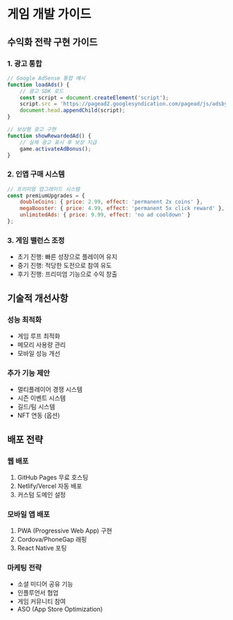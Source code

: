 # 게임 개발 가이드

## 수익화 전략 구현 가이드

### 1. 광고 통합
```javascript
// Google AdSense 통합 예시
function loadAds() {
    // 광고 SDK 로드
    const script = document.createElement('script');
    script.src = 'https://pagead2.googlesyndication.com/pagead/js/adsbygoogle.js';
    document.head.appendChild(script);
}

// 보상형 광고 구현
function showRewardedAd() {
    // 실제 광고 표시 후 보상 지급
    game.activateAdBonus();
}
```

### 2. 인앱 구매 시스템
```javascript
// 프리미엄 업그레이드 시스템
const premiumUpgrades = {
    doubleCoins: { price: 2.99, effect: 'permanent 2x coins' },
    megaBooster: { price: 4.99, effect: 'permanent 5x click reward' },
    unlimitedAds: { price: 9.99, effect: 'no ad cooldown' }
};
```

### 3. 게임 밸런스 조정
- 초기 진행: 빠른 성장으로 플레이어 유지
- 중기 진행: 적당한 도전으로 참여 유도
- 후기 진행: 프리미엄 기능으로 수익 창출

## 기술적 개선사항

### 성능 최적화
- 게임 루프 최적화
- 메모리 사용량 관리
- 모바일 성능 개선

### 추가 기능 제안
- 멀티플레이어 경쟁 시스템
- 시즌 이벤트 시스템
- 길드/팀 시스템
- NFT 연동 (옵션)

## 배포 전략

### 웹 배포
1. GitHub Pages 무료 호스팅
2. Netlify/Vercel 자동 배포
3. 커스텀 도메인 설정

### 모바일 앱 배포
1. PWA (Progressive Web App) 구현
2. Cordova/PhoneGap 래핑
3. React Native 포팅

### 마케팅 전략
- 소셜 미디어 공유 기능
- 인플루언서 협업
- 게임 커뮤니티 참여
- ASO (App Store Optimization)